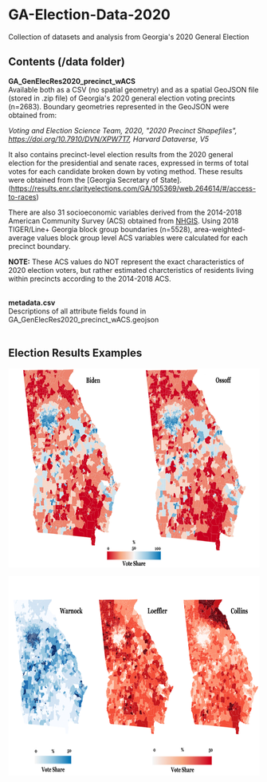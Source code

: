# GA-Election-Data-2020
Collection of datasets and analysis from Georgia's 2020 General Election

## Contents (/data folder)
**GA_GenElecRes2020_precinct_wACS** <br/>
Available both as a CSV (no spatial geometry) and as a spatial GeoJSON file (stored in .zip file) of Georgia's 2020 general election voting precints (n=2683). Boundary geometries represented in the GeoJSON were obtained from: 

*Voting and Election Science Team, 2020, "2020 Precinct Shapefiles", https://doi.org/10.7910/DVN/XPW7T7, Harvard Dataverse, V5*

It also contains precinct-level election results from the 2020 general election for the presidential and senate races, expressed in terms of total votes for each candidate broken down by voting method. These results were obtained from the [Georgia Secretary of State].(https://results.enr.clarityelections.com/GA/105369/web.264614/#/access-to-races)

There are also 31 socioeconomic variables derived from the 2014-2018 American Community Survey (ACS) obtained from [NHGIS](https://www.nhgis.org/). Using 2018 TIGER/Line+ Georgia block group boundaries (n=5528), area-weighted-average values block group level ACS variables were calculated for each precinct boundary. 

**NOTE:** These ACS values do NOT represent the exact characteristics of 2020 election voters, but rather estimated charcteristics of residents living within precincts according to the 2014-2018 ACS. <br/><br/>

**metadata.csv** <br/>
Descriptions of all attribute fields found in GA_GenElecRes2020_precinct_wACS.geojson <br/><br/>

## Election Results Examples
<img src="./img/GA_GE2020_BidenOssoffPct.jpg" width="800" height = "400">

<img src="./img/GA_GE2020_SpecialSenatePct.jpg" width="800" height = "400"> <br/><br/>
